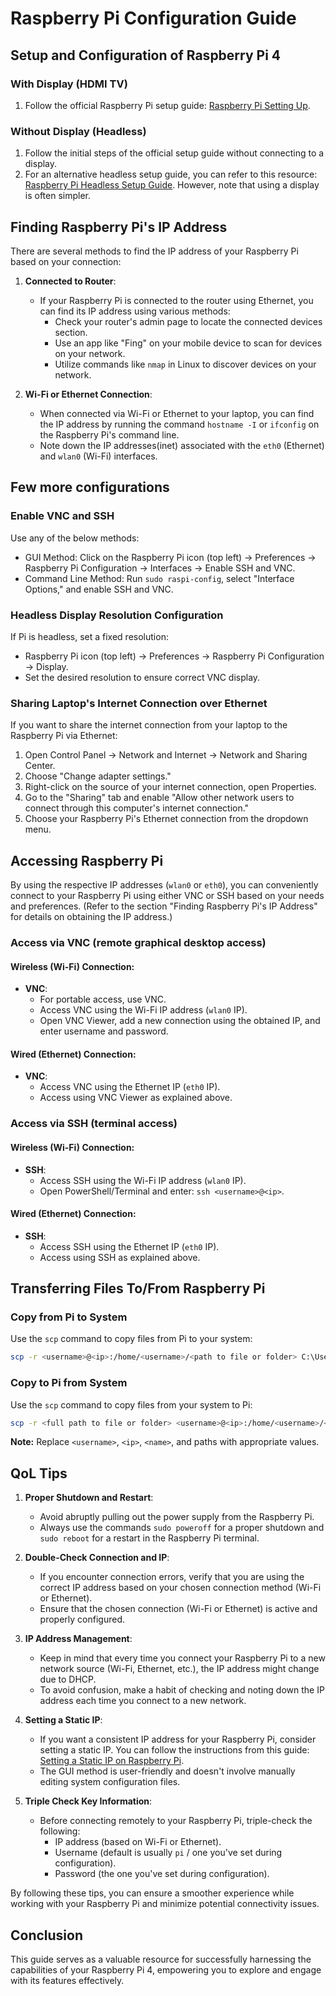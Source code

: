 # Raspberry Pi Configuration Guide

## Setup and Configuration of Raspberry Pi 4

### With Display (HDMI TV)

1. Follow the official Raspberry Pi setup guide: [Raspberry Pi Setting Up](https://projects.raspberrypi.org/en/projects/raspberry-pi-setting-up/0).

### Without Display (Headless)

1. Follow the initial steps of the official setup guide without connecting to a display.
2. For an alternative headless setup guide, you can refer to this resource: [Raspberry Pi Headless Setup Guide](https://www.tomshardware.com/reviews/raspberry-pi-headless-setup-how-to,6028.html). However, note that using a display is often simpler.

## Finding Raspberry Pi's IP Address

There are several methods to find the IP address of your Raspberry Pi based on your connection:

1. **Connected to Router**:
   - If your Raspberry Pi is connected to the router using Ethernet, you can find its IP address using various methods:
     - Check your router's admin page to locate the connected devices section.
     - Use an app like "Fing" on your mobile device to scan for devices on your network.
     - Utilize commands like `nmap` in Linux to discover devices on your network.

2. **Wi-Fi or Ethernet Connection**:
   - When connected via Wi-Fi or Ethernet to your laptop, you can find the IP address by running the command `hostname -I` or `ifconfig` on the Raspberry Pi's command line.
   - Note down the IP addresses(inet) associated with the `eth0` (Ethernet) and `wlan0` (Wi-Fi) interfaces.

## Few more configurations

### Enable VNC and SSH
Use any of the below methods:
 - GUI Method: Click on the Raspberry Pi icon (top left) -> Preferences -> Raspberry Pi Configuration -> Interfaces -> Enable SSH and VNC.
 - Command Line Method: Run `sudo raspi-config`, select "Interface Options," and enable SSH and VNC.

### Headless Display Resolution Configuration
If Pi is headless, set a fixed resolution:
- Raspberry Pi icon (top left) -> Preferences -> Raspberry Pi Configuration -> Display.
- Set the desired resolution to ensure correct VNC display.

### Sharing Laptop's Internet Connection over Ethernet

If you want to share the internet connection from your laptop to the Raspberry Pi via Ethernet:

1. Open Control Panel -> Network and Internet -> Network and Sharing Center.
2. Choose "Change adapter settings."
3. Right-click on the source of your internet connection, open Properties.
4. Go to the "Sharing" tab and enable "Allow other network users to connect through this computer's internet connection."
5. Choose your Raspberry Pi's Ethernet connection from the dropdown menu.

## Accessing Raspberry Pi

By using the respective IP addresses (`wlan0` or `eth0`), you can conveniently connect to your Raspberry Pi using either VNC or SSH based on your needs and preferences. (Refer to the section "Finding Raspberry Pi's IP Address" for details on obtaining the IP address.)

### Access via VNC (remote graphical desktop access)

#### Wireless (Wi-Fi) Connection:

- **VNC**:
  - For portable access, use VNC.
  - Access VNC using the Wi-Fi IP address (`wlan0` IP).
  - Open VNC Viewer, add a new connection using the obtained IP, and enter username and password.

#### Wired (Ethernet) Connection:

- **VNC**:
  - Access VNC using the Ethernet IP (`eth0` IP).
  - Access using VNC Viewer as explained above.

### Access via SSH (terminal access)

#### Wireless (Wi-Fi) Connection:

- **SSH**:
  - Access SSH using the Wi-Fi IP address (`wlan0` IP).
  - Open PowerShell/Terminal and enter: `ssh <username>@<ip>`.

#### Wired (Ethernet) Connection:

- **SSH**:
  - Access SSH using the Ethernet IP (`eth0` IP).
  - Access using SSH as explained above.

## Transferring Files To/From Raspberry Pi

### Copy from Pi to System

Use the `scp` command to copy files from Pi to your system:

```bash
scp -r <username>@<ip>:/home/<username>/<path to file or folder> C:\Users\<name>\<path to download location>
```

### Copy to Pi from System

Use the `scp` command to copy files from your system to Pi:

```bash
scp -r <full path to file or folder> <username>@<ip>:/home/<username>/<path to copy location>
```

**Note:** Replace `<username>`, `<ip>`, `<name>`, and paths with appropriate values.

## QoL Tips

1. **Proper Shutdown and Restart**:
   - Avoid abruptly pulling out the power supply from the Raspberry Pi.
   - Always use the commands `sudo poweroff` for a proper shutdown and `sudo reboot` for a restart in the Raspberry Pi terminal.

2. **Double-Check Connection and IP**:
   - If you encounter connection errors, verify that you are using the correct IP address based on your chosen connection method (Wi-Fi or Ethernet).
   - Ensure that the chosen connection (Wi-Fi or Ethernet) is active and properly configured.

3. **IP Address Management**:
   - Keep in mind that every time you connect your Raspberry Pi to a new network source (Wi-Fi, Ethernet, etc.), the IP address might change due to DHCP.
   - To avoid confusion, make a habit of checking and noting down the IP address each time you connect to a new network.

4. **Setting a Static IP**:
   - If you want a consistent IP address for your Raspberry Pi, consider setting a static IP. You can follow the instructions from this guide: [Setting a Static IP on Raspberry Pi](https://phoenixnap.com/kb/raspberry-pi-static-ip).
   - The GUI method is user-friendly and doesn't involve manually editing system configuration files.

5. **Triple Check Key Information**:
   - Before connecting remotely to your Raspberry Pi, triple-check the following:
     - IP address (based on Wi-Fi or Ethernet).
     - Username (default is usually `pi` / one you've set during configuration).
     - Password (the one you've set during configuration).

By following these tips, you can ensure a smoother experience while working with your Raspberry Pi and minimize potential connectivity issues.


## Conclusion

This guide serves as a valuable resource for successfully harnessing the capabilities of your Raspberry Pi 4, empowering you to explore and engage with its features effectively.
